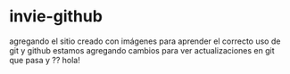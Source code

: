 # invie-github
agregando el sitio creado con imágenes para aprender el correcto uso de git y github
estamos agregando cambios para ver actualizaciones en git
que pasa
y ??
hola!
